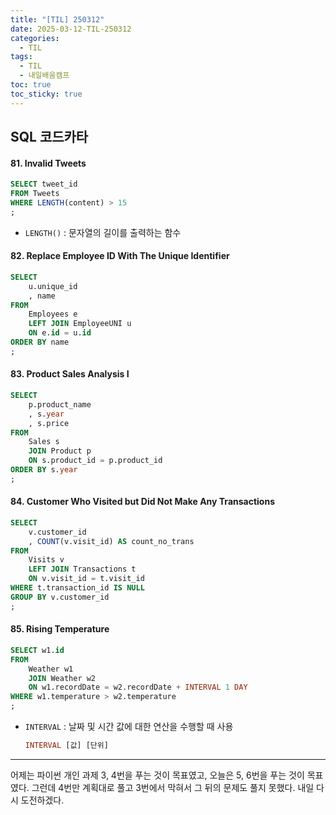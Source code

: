 ```yaml
---
title: "[TIL] 250312"
date: 2025-03-12-TIL-250312
categories:
  - TIL
tags:
  - TIL
  - 내일배움캠프
toc: true
toc_sticky: true
---
```

## SQL 코드카타

#### 81. Invalid Tweets
```sql
SELECT tweet_id
FROM Tweets
WHERE LENGTH(content) > 15
;
```
- ```LENGTH()``` : 문자열의 길이를 출력하는 함수

#### 82. Replace Employee ID With The Unique Identifier
```sql
SELECT
    u.unique_id
    , name
FROM
    Employees e
    LEFT JOIN EmployeeUNI u
    ON e.id = u.id
ORDER BY name
;
```

#### 83. Product Sales Analysis I
```sql
SELECT
    p.product_name
    , s.year
    , s.price
FROM
    Sales s
    JOIN Product p
    ON s.product_id = p.product_id
ORDER BY s.year
;
```

#### 84. Customer Who Visited but Did Not Make Any Transactions
```sql
SELECT
    v.customer_id
    , COUNT(v.visit_id) AS count_no_trans
FROM
    Visits v
    LEFT JOIN Transactions t
    ON v.visit_id = t.visit_id
WHERE t.transaction_id IS NULL
GROUP BY v.customer_id
;
```

#### 85. Rising Temperature
```sql
SELECT w1.id
FROM
	Weather w1
	JOIN Weather w2
	ON w1.recordDate = w2.recordDate + INTERVAL 1 DAY
WHERE w1.temperature > w2.temperature
;
```

- ```INTERVAL``` : 날짜 및 시간 값에 대한 연산을 수행할 때 사용
	```sql 
	INTERVAL [값] [단위]
	```

---

어제는 파이썬 개인 과제 3, 4번을 푸는 것이 목표였고, 오늘은 5, 6번을 푸는 것이 목표였다. 그런데 4번만 계획대로 풀고 3번에서 막혀서 그 뒤의 문제도 풀지 못했다. 내일 다시 도전하겠다. 
